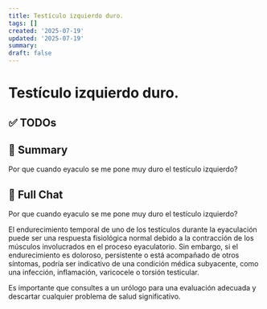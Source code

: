 ```yaml
---
title: Testículo izquierdo duro.
tags: []
created: '2025-07-19'
updated: '2025-07-19'
summary:
draft: false
---
```


# Testículo izquierdo duro.

## ✅ TODOs


## 📌 Summary
Por que cuando eyaculo se me pone muy duro el testículo izquierdo?

## 🧠 Full Chat


Por que cuando eyaculo se me pone muy duro el testículo izquierdo?



El endurecimiento temporal de uno de los testículos durante la eyaculación puede ser una respuesta fisiológica normal debido a la contracción de los músculos involucrados en el proceso eyaculatorio. Sin embargo, si el endurecimiento es doloroso, persistente o está acompañado de otros síntomas, podría ser indicativo de una condición médica subyacente, como una infección, inflamación, varicocele o torsión testicular.

Es importante que consultes a un urólogo para una evaluación adecuada y descartar cualquier problema de salud significativo.